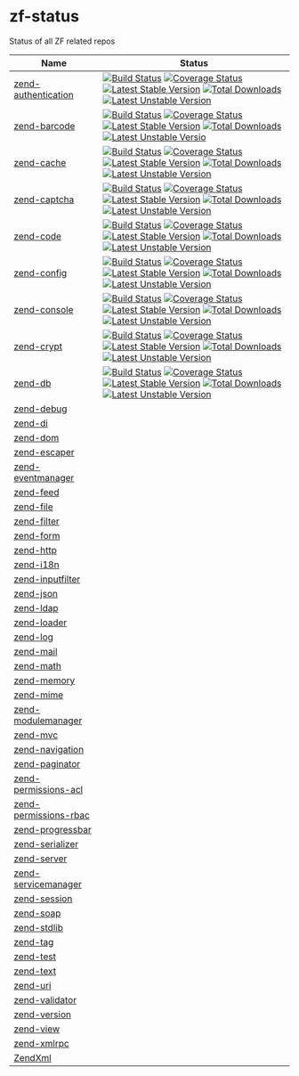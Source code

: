 # zf-status
Status of all ZF related repos

| Name | Status          |
| ------------- | ----------- |
| [zend-authentication](https://github.com/zendframework/zend-authentication) | [![Build Status](https://secure.travis-ci.org/zendframework/zend-authentication.svg?branch=master)](https://secure.travis-ci.org/zendframework/zend-authentication) [![Coverage Status](https://coveralls.io/repos/zendframework/zend-authentication/badge.svg?branch=master)](https://coveralls.io/r/zendframework/zend-authentication?branch=master) [![Latest Stable Version](https://poser.pugx.org/zendframework/zend-authentication/v/stable)](https://packagist.org/packages/zendframework/zend-authentication) [![Total Downloads](https://poser.pugx.org/zendframework/zend-authentication/downloads)](https://packagist.org/packages/zendframework/zend-authentication) [![Latest Unstable Version](https://poser.pugx.org/zendframework/zend-authentication/v/unstable)](https://packagist.org/packages/zendframework/zend-authentication) |
| [zend-barcode](https://github.com/zendframework/zend-barcode) | [![Build Status](https://secure.travis-ci.org/zendframework/zend-barcode.svg?branch=master)](https://secure.travis-ci.org/zendframework/zend-barcode) [![Coverage Status](https://coveralls.io/repos/zendframework/zend-barcode/badge.svg?branch=master)](https://coveralls.io/r/zendframework/zend-barcode?branch=master) [![Latest Stable Version](https://poser.pugx.org/zendframework/zend-barcode/v/stable)](https://packagist.org/packages/zendframework/zend-barcode) [![Total Downloads](https://poser.pugx.org/zendframework/zend-barcode/downloads)](https://packagist.org/packages/zendframework/zend-barcode) [![Latest Unstable Versio ](https://poser.pugx.org/zendframework/zend-barcode/v/unstable)](https://packagist.org/packages/zendframework/zend-barcode) |
| [zend-cache](https://github.com/zendframework/zend-cache) | [![Build Status](https://secure.travis-ci.org/zendframework/zend-cache.svg?branch=master)](https://secure.travis-ci.org/zendframework/zend-cache) [![Coverage Status](https://coveralls.io/repos/zendframework/zend-cache/badge.svg?branch=master)](https://coveralls.io/r/zendframework/zend-cache?branch=master) [![Latest Stable Version](https://poser.pugx.org/zendframework/zend-cache/v/stable)](https://packagist.org/packages/zendframework/zend-cache) [![Total Downloads](https://poser.pugx.org/zendframework/zend-cache/downloads)](https://packagist.org/packages/zendframework/zend-cache) [![Latest Unstable Version](https://poser.pugx.org/zendframework/zend-cache/v/unstable)](https://packagist.org/packages/zendframework/zend-cache) |
| [zend-captcha](https://github.com/zendframework/zend-captcha) | [![Build Status](https://secure.travis-ci.org/zendframework/zend-captcha.svg?branch=master)](https://secure.travis-ci.org/zendframework/zend-captcha) [![Coverage Status](https://coveralls.io/repos/zendframework/zend-captcha/badge.svg?branch=master)](https://coveralls.io/r/zendframework/zend-captcha?branch=master) [![Latest Stable Version](https://poser.pugx.org/zendframework/zend-captcha/v/stable)](https://packagist.org/packages/zendframework/zend-captcha) [![Total Downloads](https://poser.pugx.org/zendframework/zend-captcha/downloads)](https://packagist.org/packages/zendframework/zend-captcha) [![Latest Unstable Version](https://poser.pugx.org/zendframework/zend-captcha/v/unstable)](https://packagist.org/packages/zendframework/zend-captcha) |
| [zend-code](https://github.com/zendframework/zend-code) | [![Build Status](https://secure.travis-ci.org/zendframework/zend-code.svg?branch=master)](https://secure.travis-ci.org/zendframework/zend-code) [![Coverage Status](https://coveralls.io/repos/zendframework/zend-code/badge.svg?branch=master)](https://coveralls.io/r/zendframework/zend-code?branch=master) [![Latest Stable Version](https://poser.pugx.org/zendframework/zend-code/v/stable)](https://packagist.org/packages/zendframework/zend-code) [![Total Downloads](https://poser.pugx.org/zendframework/zend-code/downloads)](https://packagist.org/packages/zendframework/zend-code) [![Latest Unstable Version](https://poser.pugx.org/zendframework/zend-code/v/unstable)](https://packagist.org/packages/zendframework/zend-code) |
| [zend-config](https://github.com/zendframework/zend-config) | [![Build Status](https://secure.travis-ci.org/zendframework/zend-config.svg?branch=master)](https://secure.travis-ci.org/zendframework/zend-config) [![Coverage Status](https://coveralls.io/repos/zendframework/zend-config/badge.svg?branch=master)](https://coveralls.io/r/zendframework/zend-config?branch=master) [![Latest Stable Version](https://poser.pugx.org/zendframework/zend-config/v/stable)](https://packagist.org/packages/zendframework/zend-config) [![Total Downloads](https://poser.pugx.org/zendframework/zend-config/downloads)](https://packagist.org/packages/zendframework/zend-config) [![Latest Unstable Version](https://poser.pugx.org/zendframework/zend-config/v/unstable)](https://packagist.org/packages/zendframework/zend-config) |
| [zend-console](https://github.com/zendframework/zend-console) | [![Build Status](https://secure.travis-ci.org/zendframework/zend-console.svg?branch=master)](https://secure.travis-ci.org/zendframework/zend-console) [![Coverage Status](https://coveralls.io/repos/zendframework/zend-console/badge.svg?branch=master)](https://coveralls.io/r/zendframework/zend-console?branch=master) [![Latest Stable Version](https://poser.pugx.org/zendframework/zend-console/v/stable)](https://packagist.org/packages/zendframework/zend-console) [![Total Downloads](https://poser.pugx.org/zendframework/zend-console/downloads)](https://packagist.org/packages/zendframework/zend-console) [![Latest Unstable Version](https://poser.pugx.org/zendframework/zend-console/v/unstable)](https://packagist.org/packages/zendframework/zend-console) |
| [zend-crypt](https://github.com/zendframework/zend-crypt) | [![Build Status](https://secure.travis-ci.org/zendframework/zend-crypt.svg?branch=master)](https://secure.travis-ci.org/zendframework/zend-crypt) [![Coverage Status](https://coveralls.io/repos/zendframework/zend-crypt/badge.svg?branch=master)](https://coveralls.io/r/zendframework/zend-crypt?branch=master) [![Latest Stable Version](https://poser.pugx.org/zendframework/zend-crypt/v/stable)](https://packagist.org/packages/zendframework/zend-crypt) [![Total Downloads](https://poser.pugx.org/zendframework/zend-crypt/downloads)](https://packagist.org/packages/zendframework/zend-crypt) [![Latest Unstable Version](https://poser.pugx.org/zendframework/zend-crypt/v/unstable)](https://packagist.org/packages/zendframework/zend-crypt) |
| [zend-db](https://github.com/zendframework/zend-db) | [![Build Status](https://secure.travis-ci.org/zendframework/zend-db.svg?branch=master)](https://secure.travis-ci.org/zendframework/zend-db) [![Coverage Status](https://coveralls.io/repos/zendframework/zend-db/badge.svg?branch=master)](https://coveralls.io/r/zendframework/zend-db?branch=master) [![Latest Stable Version](https://poser.pugx.org/zendframework/zend-db/v/stable)](https://packagist.org/packages/zendframework/zend-db) [![Total Downloads](https://poser.pugx.org/zendframework/zend-db/downloads)](https://packagist.org/packages/zendframework/zend-db) [![Latest Unstable Version](https://poser.pugx.org/zendframework/zend-db/v/unstable)](https://packagist.org/packages/zendframework/zend-db) |
| [zend-debug](https://github.com/zendframework/zend-debug) |  |
| [zend-di](https://github.com/zendframework/zend-di) |  |
| [zend-dom](https://github.com/zendframework/zend-dom) |  |
| [zend-escaper](https://github.com/zendframework/zend-escaper) |  |
| [zend-eventmanager](https://github.com/zendframework/zend-eventmanager) |  |
| [zend-feed](https://github.com/zendframework/zend-feed) |  |
| [zend-file](https://github.com/zendframework/zend-file) |  |
| [zend-filter](https://github.com/zendframework/zend-filter) |  |
| [zend-form](https://github.com/zendframework/zend-form) |  |
| [zend-http](https://github.com/zendframework/zend-http) |  |
| [zend-i18n](https://github.com/zendframework/zend-i18n) |  |
| [zend-inputfilter](https://github.com/zendframework/zend-inputfilter) |  |
| [zend-json](https://github.com/zendframework/zend-json) |  |
| [zend-ldap](https://github.com/zendframework/zend-ldap) |  |
| [zend-loader](https://github.com/zendframework/zend-loader) |  |
| [zend-log](https://github.com/zendframework/zend-log) |  |
| [zend-mail](https://github.com/zendframework/zend-mail) |  |
| [zend-math](https://github.com/zendframework/zend-math) |  |
| [zend-memory](https://github.com/zendframework/zend-memory) |  |
| [zend-mime](https://github.com/zendframework/zend-mime) |  |
| [zend-modulemanager](https://github.com/zendframework/zend-modulemanager) |  |
| [zend-mvc](https://github.com/zendframework/zend-mvc) |  |
| [zend-navigation](https://github.com/zendframework/zend-navigation) |  |
| [zend-paginator](https://github.com/zendframework/zend-paginator) |  |
| [zend-permissions-acl](https://github.com/zendframework/zend-permissions-acl) |  |
| [zend-permissions-rbac](https://github.com/zendframework/zend-permissions-rbac) |  |
| [zend-progressbar](https://github.com/zendframework/zend-progressbar) |  |
| [zend-serializer](https://github.com/zendframework/zend-serializer) |  |
| [zend-server](https://github.com/zendframework/zend-server) |  |
| [zend-servicemanager](https://github.com/zendframework/zend-servicemanager) |  |
| [zend-session](https://github.com/zendframework/zend-session) |  |
| [zend-soap](https://github.com/zendframework/zend-soap) |  |
| [zend-stdlib](https://github.com/zendframework/zend-stdlib) |  |
| [zend-tag](https://github.com/zendframework/zend-tag) |  |
| [zend-test](https://github.com/zendframework/zend-test) |  |
| [zend-text](https://github.com/zendframework/zend-text) |  |
| [zend-uri](https://github.com/zendframework/zend-uri) |  |
| [zend-validator](https://github.com/zendframework/zend-validator) |  |
| [zend-version](https://github.com/zendframework/zend-version) |  |
| [zend-view](https://github.com/zendframework/zend-view) |  |
| [zend-xmlrpc](https://github.com/zendframework/zend-xmlrpc) |  |
| [ZendXml](https://github.com/zendframework/ZendXml) |  |
